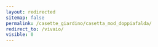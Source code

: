 ```yaml
---
layout: redirected
sitemap: false
permalink: /casette_giardino/casetta_mod_doppiafalda/
redirect_to: /vivaio/
visible: 0
---
```

